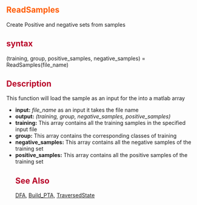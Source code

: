 <font color='FF5B00'><h2> ReadSamples </h2></font>
Create Positive and negative sets from samples
<font color='B80028'><h2> syntax </h2></font>
(training, group, positive\_samples, negative\_samples) = ReadSamples(file\_name)
<font color='B80028'><h2> Description </h2></font>
This function will load the sample as an input for the into a matlab array <br>
<ul><li><b>input:</b> <i>file_name</i> as an input it takes the file name<br>
</li><li><b>output:</b> <i>(training, group, negative_samples, positive_samples)</i>
</li><li><b>training:</b> This array contains all the training samples in the specified input file<br>
</li><li><b>group:</b> This array contains the corresponding classes of training<br>
</li><li><b>negative_samples:</b> This array contains all the negative samples of the training set<br>
</li><li><b>positive_samples:</b> This array contains all the positive samples of the training set<br>
<font color='B80028'><h2> See Also </h2></font>
<a href='DFA.md'>DFA</a>, <a href='BuildPTA.md'>Build_PTA</a>, <a href='TraversedState.md'>TraversedState</a>